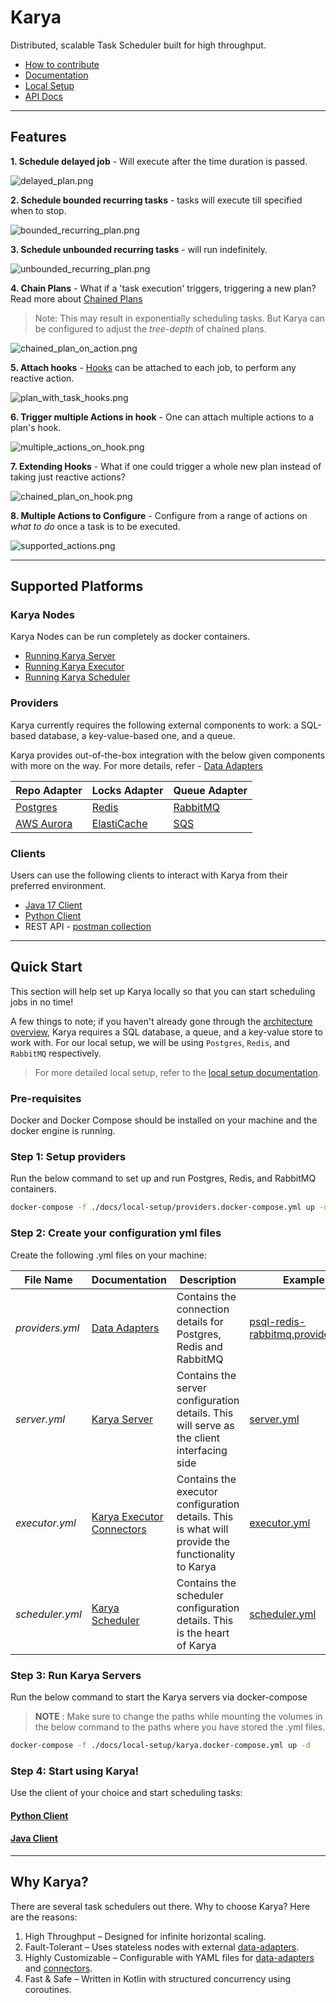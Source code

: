 # Karya

Distributed, scalable Task Scheduler built for high throughput.

- [How to contribute](.github/CONTRIBUTING.md)
- [Documentation](./docs/documentation/)
- [Local Setup](./docs/documentation/LOCAL_SETUP.md)
- [API Docs](https://saumya-bhatt.github.io/karya/)

---

## Features

**1. Schedule delayed job** - Will execute after the time duration is passed.

![delayed_plan.png](./docs/media/illustrations/delayed_plan.png)

**2. Schedule bounded recurring tasks** - tasks will execute till specified when to stop.

![bounded_recurring_plan.png](./docs/media/illustrations/bounded_recurring_plan.png)

**3. Schedule unbounded recurring tasks** - will run indefinitely.

![unbounded_recurring_plan.png](./docs/media/illustrations/unbounded_recurring_plan.png)

**4. Chain Plans** - What if a 'task execution' triggers, triggering a new plan? Read more about [Chained Plans](./docs/documentation/CONNECTORS.md/#chained-plans)

> Note: This may result in exponentially scheduling tasks. But Karya can be configured to adjust the _tree-depth_ of chained plans. 

![chained_plan_on_action.png](./docs/media/illustrations/chained_plans_on_action.png)

**5. Attach hooks** - [Hooks](./docs/documentation/HOOKS.md) can be attached to each job, to perform any reactive action.

![plan_with_task_hooks.png](./docs/media/illustrations/plan_with_task_hooks.png)

**6. Trigger multiple Actions in hook** - One can attach multiple actions to a plan's hook.

![multiple_actions_on_hook.png](./docs/media/illustrations/multiple_actions_on_hook.png)

**7. Extending Hooks** - What if one could trigger a whole new plan instead of taking just reactive actions?

![chained_plan_on_hook.png](./docs/media/illustrations/chained_plan_on_hook.png)

**8. Multiple Actions to Configure** - Configure from a range of actions on _what to do_ once a task is to be executed.

![supported_actions.png](./docs/media/illustrations/supported_actions.png)

---

## Supported Platforms

### Karya Nodes

Karya Nodes can be run completely as docker containers.

- [Running Karya Server](./docs/documentation/LOCAL_SETUP.md#running-karya-server)
- [Running Karya Executor](./docs/documentation/LOCAL_SETUP.md#running-karya-executor)
- [Running Karya Scheduler](./docs/documentation/LOCAL_SETUP.md#running-karya-scheduler)

### Providers

Karya currently requires the following external components to work: a SQL-based database, a key-value-based one, and a queue.

Karya provides out-of-the-box integration with the below given components with more on the way. For more details, refer - [Data Adapters](./docs/documentation/DATA_ADAPTERS.md)

| Repo Adapter                                     | Locks Adapter                                            | Queue Adapter                         |
|--------------------------------------------------|----------------------------------------------------------|---------------------------------------|
| [Postgres](https://www.postgresql.org/)          | [Redis](https://redis.io/)                               | [RabbitMQ](https://www.rabbitmq.com/) |
| [AWS Aurora](https://aws.amazon.com/rds/aurora/) | [ElastiCache](https://aws.amazon.com/elasticache/redis/) | [SQS](https://aws.amazon.com/sqs/)    |

### Clients

Users can use the following clients to interact with Karya from their preferred environment.

- [Java 17 Client](./docs/documentation/CLIENT.md)
- [Python Client](https://github.com/Saumya-Bhatt/karya-python-client) 
- REST API - [postman collection](./docs/media/Karya.postman_collection.json)
---

## Quick Start

This section will help set up Karya locally so that you can start scheduling jobs in no time!

A few things to note; if you haven't already gone through the [architecture overview](./docs/documentation/ARCHITECTURE.md), Karya requires a SQL database, a queue, and a key-value store to work with. For our local setup, we will be using `Postgres`, `Redis`, and `RabbitMQ` respectively.

> For more detailed local setup, refer to the [local setup documentation](./docs/documentation/LOCAL_SETUP.md).

### Pre-requisites

Docker and Docker Compose should be installed on your machine and the docker engine is running.

### Step 1: Setup providers

Run the below command to set up and run Postgres, Redis, and RabbitMQ containers.

```bash
docker-compose -f ./docs/local-setup/providers.docker-compose.yml up -d
``` 

### Step 2: Create your configuration yml files

Create the following .yml files on your machine:

| File Name       | Documentation                                                                                                  | Description                                                                                       | Example                                                               |
|-----------------|----------------------------------------------------------------------------------------------------------------|---------------------------------------------------------------------------------------------------|-----------------------------------------------------------------------|
| _providers.yml_ | [Data Adapters](./docs/documentation/DATA_ADAPTERS.md)                                                         | Contains the connection details for Postgres, Redis and RabbitMQ                                  | [psql-redis-rabbitmq.providers.yml](./configs/providers/psql-redis-rabbitmq.providers.yml) |
| _server.yml_    | [Karya Server](./docs/documentation/COMPONENTS.md#Server)                                                      | Contains the server configuration details. This will serve as the client interfacing side         | [server.yml](./configs/server.yml)                                  |
| _executor.yml_  | [Karya Executor](./docs/documentation/COMPONENTS.md#Executor) [Connectors](./docs/documentation/CONNECTORS.md) | Contains the executor configuration details. This is what will provide the functionality to Karya | [executor.yml](./configs/executor.yml)                                |
| _scheduler.yml_ | [Karya Scheduler](./docs/documentation/COMPONENTS.md#Scheduler)                                                | Contains the scheduler configuration details. This is the heart of Karya                           | [scheduler.yml](./configs/scheduler.yml)                               |

### Step 3: Run Karya Servers

Run the below command to start the Karya servers via docker-compose

> __NOTE__ : Make sure to change the paths while mounting the volumes in the below command to the paths where you have stored the .yml files.

```bash
docker-compose -f ./docs/local-setup/karya.docker-compose.yml up -d
```

### Step 4: Start using Karya!

Use the client of your choice and start scheduling tasks:

#### [Python Client](https://github.com/Saumya-Bhatt/karya-python-client)
#### [Java Client](./docs/documentation/CLIENT.md)

---

## Why Karya?

There are several task schedulers out there. Why to choose Karya? Here are the reasons:

1. High Throughput – Designed for infinite horizontal scaling.
2. Fault-Tolerant – Uses stateless nodes with external [data-adapters](./docs/documentation/DATA_ADAPTERS.md).
3. Highly Customizable – Configurable with YAML files for [data-adapters](./docs/documentation/DATA_ADAPTERS.md) and [connectors](./docs/documentation/CONNECTORS.md).
4. Fast & Safe – Written in Kotlin with structured concurrency using coroutines.
